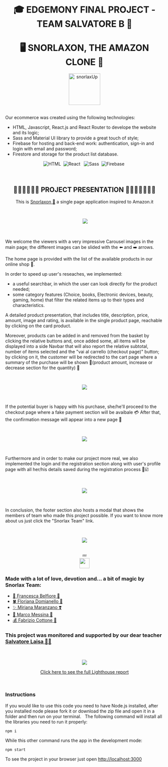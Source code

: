 <div align="center">
<h1>🎓 EDGEMONY FINAL PROJECT - TEAM SALVATORE B 📜 </h1>
<h1> 🖥️ SNORLAXON, THE AMAZON CLONE 📱 </h1>
<img src="https://firebasestorage.googleapis.com/v0/b/clone-8164f.appspot.com/o/readme%20img%2Fsnorlaxon-blu.png?alt=media&token=3d486d86-7171-4baa-93cb-6977140eb85e"
alt="snorlaxUp" height="100"/>
</div>&nbsp;
           
Our ecommerce was created using the following technologies:

- HTML, Javascript, React.js and React Router to develope the website and its logic;
- Sass and Material UI library to provide a great touch of style;
- Firebase for hosting and back-end work: authentication, sign-in and login with email and password; 
- Firestore and storage for the product list database.

<section align="center">
<img alt="HTML" src="https://img.shields.io/badge/HTML-E34F26?logo=html5&logoColor=white&style=for-the-badge" />&nbsp;
<img alt="React" src="https://img.shields.io/badge/React-61DAFB?logo=react&logoColor=white&style=for-the-badge" /> &nbsp;
<img alt="Sass" src="https://img.shields.io/badge/Sass-CC6699?logo=sass&logoColor=white&style=for-the-badge" />&nbsp;
<img alt="Firebase" src="https://img.shields.io/badge/firebase-%23039BE5.svg?style=for-the-badge&logo=firebase" />&nbsp;
</section>


&nbsp;<div align="center">
<h2> 💁🏽‍♂️💁🏻‍♂️ PROJECT PRESENTATION 💁🏼‍♀️💁🏻💁‍♀️ </h2>
<p> This is <a href="clone-8164f.web.app/">Snorlaxon 🔗</a> a single page application inspired to Amazon.it</p> &nbsp;


&nbsp;<img src="https://firebasestorage.googleapis.com/v0/b/clone-8164f.appspot.com/o/readme%20img%2Fsnorlaxon-banner.gif?alt=media&token=81f1670e-42dd-4807-a20d-8e5e82990894" />
</div>&nbsp;

We welcome the viewers with a very impressive Carousel images in the main page; the different images can be slided with the ⬅️ and ➡️ arrows.

The home page is provided with the list of the available products in our online shop 🏬.

In order to speed up user's reseaches, we implemented:

- a useful searchbar, in which the user can look directly for the product needed;
- some category features (Choice, books, Electronic devices, beauty, gaming, home) that filter the related items up to their types and characteristics.

A detailed product presentation, that includes title, description, price, amount, image and rating, is available in the single product page, reachable by clicking on the card product.

Moreover, products can be added in and removed from the basket by clicking the relative buttons and, once added some, all items will be displayed into a side Navbar that will also report the relative subtotal, number of items selected and the "vai al carrello (checkout page)" button; by clicking on it, the customer will be redirected to the cart page where a summary of the purchase will be shown 🛒(product amount, increase or decrease section for the quantity) 🛒

&nbsp;<div align="center">
<img src="https://firebasestorage.googleapis.com/v0/b/clone-8164f.appspot.com/o/readme%20img%2Fsnorlaxon-prodotti-modale.gif?alt=media&token=cb3aa358-7ff5-46b5-bad7-68447acfac3b" />
</div>&nbsp;

If the potential buyer is happy with his purchase, she/he'll proceed to the checkout page where a fake payment section will be avaibale 💳 
After that, the confirmation message will appear into a new page 🚚

&nbsp;<div align="center">
<img src="https://firebasestorage.googleapis.com/v0/b/clone-8164f.appspot.com/o/readme%20img%2Fcarrello-acquisto.gif?alt=media&token=e02e0c86-8367-427f-afda-190941e7f101" />
</div>&nbsp;


Furthermore and in order to make our project more real, we also implemented the login and the registration section along with user's profile page with all her/his details saved during the registration process 👤☑️

&nbsp;<div align="center">
<img src="https://firebasestorage.googleapis.com/v0/b/clone-8164f.appspot.com/o/readme%20img%2Fregistrazione%20(2).gif?alt=media&token=c6eadd0c-e6e1-4b54-ad2e-3bb639e7eb3d" />
</div>&nbsp;


In conclusion, the footer section also hosts a modal that shows the members of team who made this project possible.
If you want to know more about us just click the "Snorlax Team" link.


&nbsp;<div align="center">
<img src="https://firebasestorage.googleapis.com/v0/b/clone-8164f.appspot.com/o/readme%20img%2Fsnorlax-modale.gif?alt=media&token=f12231ca-af64-434d-a4ee-d24e78495acd" />
</div>&nbsp;

<div align="center"> 💤 </div>
<div align="center">
<img src="https://cdn.icon-icons.com/icons2/851/PNG/512/snorlax_icon-icons.com_67505.png" width="32px"/> 
</div>

<h3>Made with a lot of love, devotion and... a bit of magic by Snorlax Team:</h3>
<ul>
<li>
    <a href="https://github.com/Francesca-Belfiore">
      🦊 Francesca Belfiore 🌺
    </a>
  </li>
  <li>
    <a href="https://github.com/floriana83">
     🍀 Floriana Domianello 🌷
    </a>
  </li>
  <li>
    <a href="https://github.com/MirMara">
      ✨ Miriana Maranzano ❣️
    </a>
  </li>
  <li>
    <a href="https://github.com/Voldrak">
     🏹 Marco Messina 🎯
    </a>
  </li>
  <li>
    <a href="https://github.com/Fablizio">
      💰 Fabrizio Cottone 🤑
    </a>
  </li>
</ul>

<h3> This project was monitored and supported by our dear teacher <a href="https://github.com/moebiusmania"> Salvatore Laisa 👨‍🏫 </a></h3>

&nbsp;<div align="center">
<img src="https://firebasestorage.googleapis.com/v0/b/clone-8164f.appspot.com/o/readme%20img%2Flighthouse.png?alt=media&token=b78b373f-a731-4018-9ec1-f0ee0a66b8ca"/> 
<p> <a href="https://htmlpreview.github.io/?https://github.com/edgemony-coding-bootcamp/project-salvatore-b/blob/main/clone-8164f.web.app-20220223T183942.html"> Click here to see the full Lighthouse report</a></p>
</div>&nbsp;


<div> <h3> Instructions </h3>

If you would like to use this code you need to have Node.js installed, after you installed node please fork it or download the zip file and open it in a folder and then run on your terminal.
&nbsp;
The following command will install all the libraries you need to run it properly:

```
npm i 
```

While this other command runs the app in the development mode:

```
npm start 
```

To see the project in your browser just open [http://localhost:3000](http://localhost:3000) 

